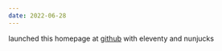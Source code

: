 ```yaml
---
date: 2022-06-28
---
```


launched this homepage at [github](https://github.com/vlasmn/zhenyavlasov.com) with eleventy and nunjucks
